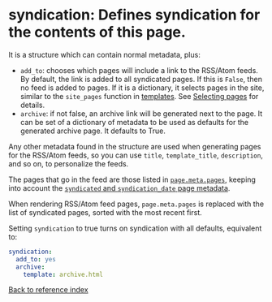 # syndication: Defines syndication for the contents of this page.

It is a structure which can contain normal metadata, plus:

* `add_to`: chooses which pages will include a link to the RSS/Atom feeds.
  By default, the link is added to all syndicated pages. If this is `False`,
  then no feed is added to pages. If it is a dictionary, it selects pages in
  the site, similar to the `site_pages` function in [templates](templates.md).
  See [Selecting pages](page-filter.md) for details.
* `archive`: if not false, an archive link will be generated next to the
  page. It can be set of a dictionary of metadata to be used as defaults for
  the generated archive page. It defaults to True.

Any other metadata found in the structure are used when generating pages for
the RSS/Atom feeds, so you can use `title`, `template_title`, `description`,
and so on, to personalize the feeds.

The pages that go in the feed are those listed in
[`page.meta.pages`](doc/reference/pages.md), keeping into account the
[`syndicated` and `syndication_date` page metadata](doc/reference/metadata.md).

When rendering RSS/Atom feed pages, `page.meta.pages` is replaced with the list
of syndicated pages, sorted with the most recent first.

Setting `syndication` to true turns on syndication with all defaults,
equivalent to:

```yaml
syndication:
  add_to: yes
  archive:
    template: archive.html
```

[Back to reference index](../README.md)
